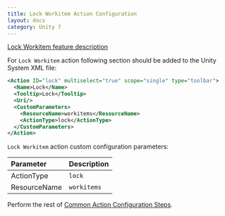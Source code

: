 ```yaml
---
title: Lock Workitem Action Configuration
layout: docs
category: Unity 7
---
```

[Lock Workitem feature description](../../features/process-management/lock-workitem.md)

For `Lock Workitem` action following section should be added to the Unity System XML file:

```xml
<Action ID="lock" multiselect="true" scope="single" type="toolbar">
  <Name>Lock</Name>
  <Tooltip>Lock</Tooltip>
  <Uri/>
  <CustomParameters>
    <ResourceName>workitems</ResourceName>
    <ActionType>lock</ActionType>
  </CustomParameters>
</Action>
```

`Lock Workitem` action custom configuration parameters:

| Parameter       | Description |
|:----------------|:------------|
|ActionType       | `lock` |
|ResourceName       | `workitems` |

Perform the rest of [Common Action Configuration Steps](../actions.md#common-actions-configuration-steps).
